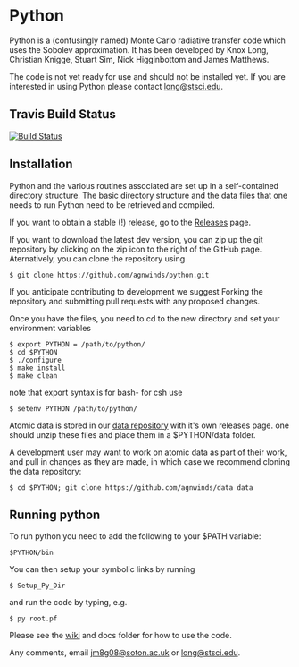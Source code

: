 # Python

Python is a (confusingly named) Monte Carlo radiative transfer code which uses the Sobolev approximation.
It has been developed by Knox Long, Christian Knigge, Stuart Sim, Nick Higginbottom and James Matthews. 

The code is not yet ready for use and should not be installed yet. If you are interested in using
Python please contact long@stsci.edu.

## Travis Build Status

[![Build Status](https://travis-ci.org/agnwinds/python.png?branch=dev)](https://travis-ci.org/agnwinds/python)



## Installation

Python and the various routines associated are set up in a self-contained directory structure. The basic directory structure and the data files that one needs to run Python need to be retrieved and compiled. 

If you want to obtain a stable (!) release, go to the [Releases](https://github.com/agnwinds/python/releases) page.

If you want to download the latest dev version, you can zip up the git repository by clicking on the zip icon to the right of the GitHub page. Aternatively, you can clone the repository using 

    $ git clone https://github.com/agnwinds/python.git 

If you anticipate contributing to development we suggest Forking the repository and submitting pull requests with any proposed changes.

Once you have the files, you need to cd to the new directory and set your environment variables
    
    $ export PYTHON = /path/to/python/
    $ cd $PYTHON 
    $ ./configure
    $ make install
    $ make clean

note that export syntax is for bash- for csh use 
  
    $ setenv PYTHON /path/to/python/

Atomic data is stored in our [data repository](https://github.com/agnwinds/data) with it's own releases page. one should unzip these files and place them in a $PYTHON/data folder.

A development user may want to work on atomic data as part of their work, and pull in changes as they are made, in which case we recommend cloning the data repository:

    $ cd $PYTHON; git clone https://github.com/agnwinds/data data

## Running python

To run python you need to add the following to your $PATH variable:

    $PYTHON/bin

You can then setup your symbolic links by running 

    $ Setup_Py_Dir

and run the code by typing, e.g.

    $ py root.pf


Please see the [wiki](https://github.com/agnwinds/python/wiki/Installing-and-Running-Python) and docs folder for how to use the code.

Any comments, email jm8g08@soton.ac.uk or long@stsci.edu.
